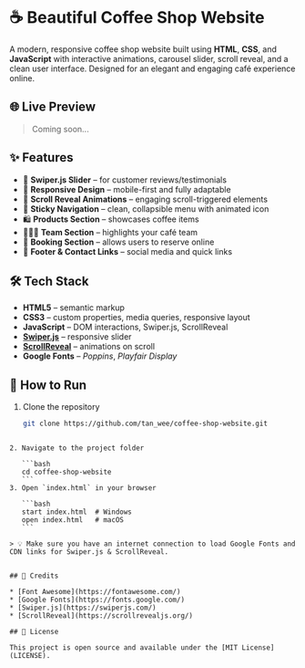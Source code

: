 # ☕ Beautiful Coffee Shop Website

A modern, responsive coffee shop website built using **HTML**, **CSS**, and **JavaScript** with interactive animations, carousel slider, scroll reveal, and a clean user interface. Designed for an elegant and engaging café experience online.

## 🌐 Live Preview
> Coming soon...

## ✨ Features

- 🔄 **Swiper.js Slider** – for customer reviews/testimonials  
- 🎨 **Responsive Design** – mobile-first and fully adaptable  
- 💫 **Scroll Reveal Animations** – engaging scroll-triggered elements  
- 🧭 **Sticky Navigation** – clean, collapsible menu with animated icon  
- 🛍️ **Products Section** – showcases coffee items  
- 🧑‍🤝‍🧑 **Team Section** – highlights your café team  
- 📅 **Booking Section** – allows users to reserve online  
- 📣 **Footer & Contact Links** – social media and quick links  

## 🛠️ Tech Stack

- **HTML5** – semantic markup  
- **CSS3** – custom properties, media queries, responsive layout  
- **JavaScript** – DOM interactions, Swiper.js, ScrollReveal  
- **[Swiper.js](https://swiperjs.com/)** – responsive slider  
- **[ScrollReveal](https://scrollrevealjs.org/)** – animations on scroll  
- **Google Fonts** – *Poppins*, *Playfair Display*


## 🚀 How to Run

1. Clone the repository  
   ```bash
   git clone https://github.com/tan_wee/coffee-shop-website.git
````

2. Navigate to the project folder

   ```bash
   cd coffee-shop-website
   ```
3. Open `index.html` in your browser

   ```bash
   start index.html  # Windows
   open index.html   # macOS
   ```

> 💡 Make sure you have an internet connection to load Google Fonts and CDN links for Swiper.js & ScrollReveal.


## 🧁 Credits

* [Font Awesome](https://fontawesome.com/)
* [Google Fonts](https://fonts.google.com/)
* [Swiper.js](https://swiperjs.com/)
* [ScrollReveal](https://scrollrevealjs.org/)

## 📝 License

This project is open source and available under the [MIT License](LICENSE).


